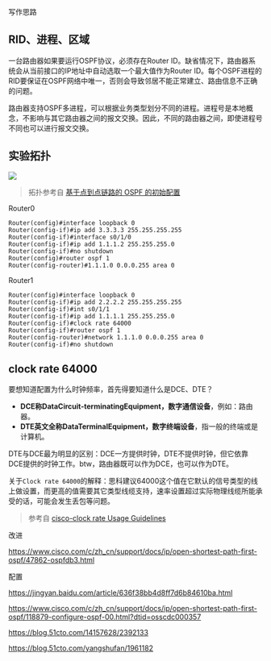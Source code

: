写作思路


## RID、进程、区域

一台路由器如果要运行OSPF协议，必须存在Router ID。缺省情况下，路由器系统会从当前接口的IP地址中自动选取一个最大值作为Router ID。每个OSPF进程的RID要保证在OSPF网络中唯一，否则会导致邻居不能正常建立、路由信息不正确的问题。

路由器支持OSPF多进程，可以根据业务类型划分不同的进程。进程号是本地概念，不影响与其它路由器之间的报文交换。因此，不同的路由器之间，即使进程号不同也可以进行报文交换。

## 实验拓扑

![](https://i.postimg.cc/50Vmgf6x/Snipaste-2019-10-24-22-34-22.png)

> 拓扑参考自 [基于点到点链路的 OSPF 的初始配置](https://www.cisco.com/c/zh_cn/support/docs/ip/open-shortest-path-first-ospf/13687-15.html?dtid=osscdc000357)

Router0

```ios
Router(config)#interface loopback 0
Router(config-if)#ip add 3.3.3.3 255.255.255.255
Router(config-if)#interface s0/1/0
Router(config-if)#ip add 1.1.1.2 255.255.255.0
Router(config-if)#no shutdown
Router(config)#router ospf 1
Router(config-router)#1.1.1.0 0.0.0.255 area 0
```

Router1

```ios
Router(config)#interface loopback 0
Router(config-if)#ip add 2.2.2.2 255.255.255.255
Router(config-if)#int s0/1/1
Router(config-if)#ip add 1.1.1.1 255.255.255.0
Router(config-if)#clock rate 64000
Router(config-if)#router ospf 1
Router(config-router)#network 1.1.1.0 0.0.0.255 area 0
Router(config-if)#no shutdown
```

## clock rate 64000

要想知道配置为什么时钟频率，首先得要知道什么是DCE、DTE？

* **DCE称DataCircuit-terminatingEquipment，数字通信设备**，例如：路由器。
* **DTE英文全称DataTerminalEquipment，数字终端设备**，指一般的终端或是计算机。

DTE与DCE最为明显的区别：DCE一方提供时钟，DTE不提供时钟，但它依靠DCE提供的时钟工作。btw，路由器既可以作为DCE，也可以作为DTE。


关于`Clock rate 64000`的解释：思科建议64000这个值在它默认的信号类型的线上做设置，而更高的值需要其它类型线缆支持，速率设置超过实际物理线缆所能承受的话，可能会发生丢包等问题。

> 参考自 [cisco-clock rate Usage Guidelines](https://www.cisco.com/c/en/us/td/docs/ios-xml/ios/interface/command/ir-cr-book/ir-c2.html#wp3930272930)

改进

https://www.cisco.com/c/zh_cn/support/docs/ip/open-shortest-path-first-ospf/47862-ospfdb3.html


配置

https://jingyan.baidu.com/article/636f38bb4d8ff7d6b84610ba.html

https://www.cisco.com/c/zh_cn/support/docs/ip/open-shortest-path-first-ospf/118879-configure-ospf-00.html?dtid=osscdc000357

https://blog.51cto.com/14157628/2392133

https://blog.51cto.com/yangshufan/1961182



